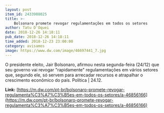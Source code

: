 ```yaml
---
layout: post
item_id: 2433988025
title: >-
    Bolsonaro promete revogar regulamentações em todos os setores
author: Tatu D'Oquei
date: 2018-12-26 14:18:11
pub_date: 2018-12-26 14:18:11
time_added: 2018-12-23 23:00:00
category: avisamos
image: https://www.dw.com/image/46697441_7.jpg
---
```


O presidente eleito, Jair Bolsonaro, afirmou nesta segunda-feira (24/12) que seu governo vai revogar "rapidamente" regulamentações em vários setores que, segundo ele, só servem para arrecadar recursos e atrapalhar o crescimento econômico do país. Política | 24.12.

**Link:** [https://m.dw.com/pt-br/bolsonaro-promete-revogar-regulamenta%C3%A7%C3%B5es-em-todos-os-setores/a-46856166](https://m.dw.com/pt-br/bolsonaro-promete-revogar-regulamenta%C3%A7%C3%B5es-em-todos-os-setores/a-46856166)

